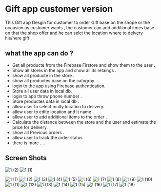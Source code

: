 # Gift app customer version

This Gift app Desgin for customer to order Gift base on the shope or the occasion as customer wants ,
the customer can add additional itmes  base on that the shop offer and he can selct the location where to delvery his/here gift .

## what the app can do ?
- Get all producte from the Firebase Firstore and show them to the user .
- Show all stores in the app and show all its retaings .
- show all producte in the store .
- show all productes base on the catogray .
- login to the app using Firebase authentication.
- Store all user data in local db.
- login to app throw phone number .
- Store productes data in local db .
- allow user to select multy location to delivery.
- allow user to edite location and It name .
- allow user to add additional items to the order .
- Calculate the distance between the store and the user and estimate the price for delivery.
- show all Previous orders .
- allow user to track the order status .
- there is more ....

## Screen Shots
![1 (2)](https://user-images.githubusercontent.com/75394655/179643352-71549590-9abe-433b-b9db-184f818b89bb.jpg)
![1 (1)](https://user-images.githubusercontent.com/75394655/179643381-faa4d681-8126-46d2-9086-8d1e0eefa09b.jpg)

![1 (1)](https://user-images.githubusercontent.com/75394655/179639215-b964078c-746d-47a0-be2f-a83c7ad5bda5.jpg) 
![1 (2)](https://user-images.githubusercontent.com/75394655/179639238-99aeb7f6-0757-4e5b-906d-938f1a8c564d.jpg) 
![1 (3)](https://user-images.githubusercontent.com/75394655/179639281-184c15b3-d780-49c8-b9c5-52b9deb762b1.jpg) 
![1 (4)](https://user-images.githubusercontent.com/75394655/179639302-ba7e8d1e-6f30-42f8-8ee0-01f5a475860f.jpg)
![1 (5)](https://user-images.githubusercontent.com/75394655/179639322-750b6163-e2c5-4580-888b-63861088c803.jpg)
![1 (6)](https://user-images.githubusercontent.com/75394655/179639346-347ec094-2564-4413-a0c6-cd4bae7006e7.jpg)
![1 (7)](https://user-images.githubusercontent.com/75394655/179639358-f0600d55-f508-48c8-b1d3-2af255016113.jpg)
![1 (8)](https://user-images.githubusercontent.com/75394655/179639365-201a1470-f872-4f4e-b210-e150fa178d1a.jpg)
![1 (9)](https://user-images.githubusercontent.com/75394655/179639376-cb576910-58dc-4959-bdd3-57550a3170af.jpg)
![1 (10)](https://user-images.githubusercontent.com/75394655/179639380-8ee6beb5-6689-4ff5-9cc8-ceb4f5cddf03.jpg)
![1 (11)](https://user-images.githubusercontent.com/75394655/179639384-8bd32116-0841-4d29-b4c9-c76d71f69562.jpg)
![1 (12)](https://user-images.githubusercontent.com/75394655/179639425-f14910b3-f3bc-4652-b302-0ae0c406d103.jpg)
![1 (13)](https://user-images.githubusercontent.com/75394655/179639501-7da6a96a-e5b9-4739-a021-9ce88916447a.jpg)
![1 (14)](https://user-images.githubusercontent.com/75394655/179639552-c5a9a069-1fa6-42e3-86bb-d1726d60c646.jpg)
![1 (15)](https://user-images.githubusercontent.com/75394655/179639563-92bdecb0-3d0f-433a-929e-78712aafcde0.jpg)
![1 (16)](https://user-images.githubusercontent.com/75394655/179639571-970fb8d5-8896-4075-b556-403400a7d72c.jpg)
![1 (17)](https://user-images.githubusercontent.com/75394655/179639586-4f94e59b-c743-4146-a48d-01279a5e1c6e.jpg)
![1 (18)](https://user-images.githubusercontent.com/75394655/179639665-c26e5575-e35c-4b26-b7cb-137c6357446b.jpg)





